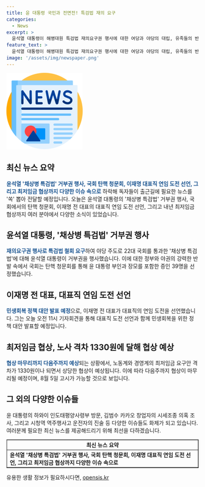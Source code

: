 ```yaml
---
title: 윤 대통령 국민과 전면전! 특검법 재의 요구
categories:
  - News
excerpt: >
  윤석열 대통령이 해병대원 특검법 재의요구권 행사에 대한 여당과 야당의 대립, 유족들의 반발 등을 놓고 뜨거운 갈등이 이어졌습니다. 또한 국회 법제사법위원회는 김건희 여사 모녀를 포함한 39명을 증인으로 채택하여 윤 대통령 탄핵 청문회를 개최하기로 했습니다. 한편, 이재명 전 더불어민주당 대표는 대표직 연임 도전을 선언하고, 검찰은 김범수 카카오 창업자의 SM엔터 시세조종 의혹에 대한 밤샘 조사를 벌이고 있습니다. 또한, 시청역 역주행 운전자와 관련한 사건에서 운전자의 일방통행로에 대한 인식, 운전능력검사 결과 등이 논란이 되고 있습니다. 마지막으로 윤석열 대통령이 인도태평양사령부를 방문하여 한미동맹을 과시하는 등 외교적 활동을 펼치고 있습니다.
feature_text: >
  윤석열 대통령이 해병대원 특검법 재의요구권 행사에 대한 여당과 야당의 대립, 유족들의 반발 등을 놓고 뜨거운 갈등이 이어졌습니다. 또한 국회 법제사법위원회는 김건희 여사 모녀를 포함한 39명을 증인으로 채택하여 윤 대통령 탄핵 청문회를 개최하기로 했습니다. 한편, 이재명 전 더불어민주당 대표는 대표직 연임 도전을 선언하고, 검찰은 김범수 카카오 창업자의 SM엔터 시세조종 의혹에 대한 밤샘 조사를 벌이고 있습니다. 또한, 시청역 역주행 운전자와 관련한 사건에서 운전자의 일방통행로에 대한 인식, 운전능력검사 결과 등이 논란이 되고 있습니다. 마지막으로 윤석열 대통령이 인도태평양사령부를 방문하여 한미동맹을 과시하는 등 외교적 활동을 펼치고 있습니다.
image: '/assets/img/newspaper.png'
---
```


<p><img src="/assets/img/newspaper.png" alt="kimp 속보" /></p>

<h2 data-ke-size="size26">최신 뉴스 요약</h2>

<p data-ke-size="size16"><b><span style="color: #1a5490;">윤석열 '채상병 특검법' 거부권 행사, 국회 탄핵 청문회, 이재명 대표직 연임 도전 선언, 그리고 최저임금 협상까지 다양한 이슈 속으로</span></b> <b><span style="background-color: #21538527;"></span></b>하락해 독자들이 출근길에 필요한 뉴스를 '쏙' 뽑아 전달할 예정입니다. 오늘은 윤석열 대통령의 '채상병 특검법' 거부권 행사, 국회에서의 탄핵 청문회, 이재명 전 대표의 대표직 연임 도전 선언, 그리고 내년 최저임금 협상까지 여러 분야에서 다양한 소식이 있었습니다.</p>

<h2 data-ke-size="size26">윤석열 대통령, '채상병 특검법' 거부권 행사</h2>

<p data-ke-size="size16"><b><span style="color: #1a5490;">재의요구권 행사로 특검법 철회 요구</span></b>하여 야당 주도로 22대 국회를 통과한 '채상병 특검법'에 대해 윤석열 대통령이 거부권을 행사했습니다. 이에 대한 정부와 야권의 강력한 반발 속에서 국회는 탄핵 청문회를 통해 윤 대통령 부인과 장모를 포함한 증인 39명을 선정했습니다.</p>

<h2 data-ke-size="size26">이재명 전 대표, 대표직 연임 도전 선언</h2>

<p data-ke-size="size16"><b><span style="color: #1a5490;">민생회복 정책 대안 발표 예정</span></b>으로, 이재명 전 대표가 대표직의 연임 도전을 선언했습니다. 그는 오늘 오전 11시 기자회견을 통해 대표직 도전 선언과 함께 민생회복을 위한 정책 대안 발표할 예정입니다.</p>

<h2 data-ke-size="size26">최저임금 협상, 노사 격차 1330원에 달해 협상 예상</h2>

<p data-ke-size="size16"><b><span style="color: #1a5490;">협상 마무리까지 다음주까지 예상</span></b>되는 상황에서, 노동계와 경영계의 최저임금 요구안 격차가 1330원이나 되면서 상당한 협상이 예상됩니다. 이에 따라 다음주까지 협상이 마무리될 예정이며, 8월 5일 고시가 가능할 것으로 보입니다.</p>

<h2 data-ke-size="size26">그 외의 다양한 이슈들</h2>

<p data-ke-size="size16">윤 대통령의 하와이 인도태평양사령부 방문, 김범수 카카오 창업자의 시세조종 의혹 조사, 그리고 시청역 역주행사고 운전자의 진술 등 다양한 이슈들도 화제가 되고 있습니다. 여러분께 필요한 최신 뉴스를 제공해드리기 위해 최선을 다하겠습니다.</p>

<table style="width: 100%;" border="1">
<tbody>
<tr>
<td style="text-align: center; height: 17px;"><b>최신 뉴스 요약</b></td>
</tr>
<tr>
<td style="text-align: left; height: 17px;"><b>윤석열 '채상병 특검법' 거부권 행사, 국회 탄핵 청문회, 이재명 대표직 연임 도전 선언, 그리고 최저임금 협상까지 다양한 이슈 속으로</b></td>
</tr>
</tbody>
</table>
유용한 생활 정보가 필요하시다면, <a href="https://opensis.kr" rel="dofollow">opensis.kr</a>


